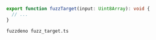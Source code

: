 ```ts
export function fuzzTarget(input: Uint8Array): void {
  // ...
}
```

```
fuzzdeno fuzz_target.ts
```
